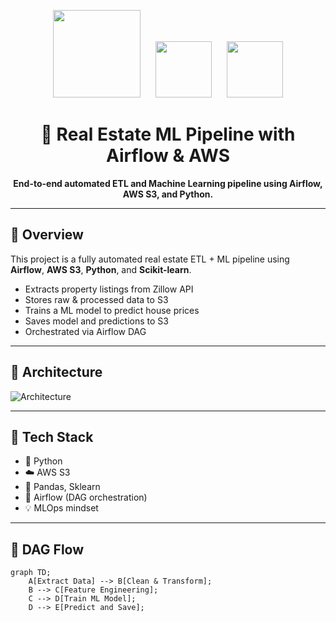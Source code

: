 <p align="center">
  <img src="https://upload.wikimedia.org/wikipedia/commons/thumb/7/71/AirflowLogo.svg/500px-AirflowLogo.svg.png" width="140"/>
  &nbsp;&nbsp;&nbsp;&nbsp;
  <img src="https://sourcebae.com/blog/wp-content/uploads/2023/08/1_b_al7C5p26tbZG4sy-CWqw.png" height="90"/>
  &nbsp;&nbsp;&nbsp;&nbsp;
  <img src="https://miro.medium.com/v2/resize:fit:802/format:webp/0*pxlnDm-ncQdC0UEL.png" height="90"/>
</p>

<h1 align="center">🏡 Real Estate ML Pipeline with Airflow & AWS</h1>

<p align="center">
  <b>End-to-end automated ETL and Machine Learning pipeline using Airflow, AWS S3, and Python.</b>
</p>

---


## 🚀 Overview
This project is a fully automated real estate ETL + ML pipeline using **Airflow**, **AWS S3**, **Python**, and **Scikit-learn**.

- Extracts property listings from Zillow API
- Stores raw & processed data to S3
- Trains a ML model to predict house prices
- Saves model and predictions to S3
- Orchestrated via Airflow DAG

---

## 🧱 Architecture

![Architecture](images/pipeline_architecture.png)

---

## 🧰 Tech Stack

- 🐍 Python
- ☁️ AWS S3
- 🧪 Pandas, Sklearn
- 🔁 Airflow (DAG orchestration)
- 💡 MLOps mindset

---

## 🔄 DAG Flow

```mermaid
graph TD;
    A[Extract Data] --> B[Clean & Transform];
    B --> C[Feature Engineering];
    C --> D[Train ML Model];
    D --> E[Predict and Save];
